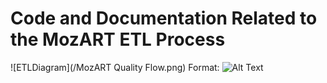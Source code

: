 # Code and Documentation Related to the MozART ETL Process

![ETLDiagram](/MozART Quality Flow.png)
Format: ![Alt Text](url)
